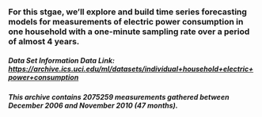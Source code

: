 ### For this stgae, we’ll explore and build time series forecasting models for measurements of electric power consumption in one household with a one-minute sampling rate over a period of almost 4 years.
##### Data Set Information Data Link: https://archive.ics.uci.edu/ml/datasets/individual+household+electric+power+consumption
##### This archive contains 2075259 measurements gathered between December 2006 and November 2010 (47 months).
